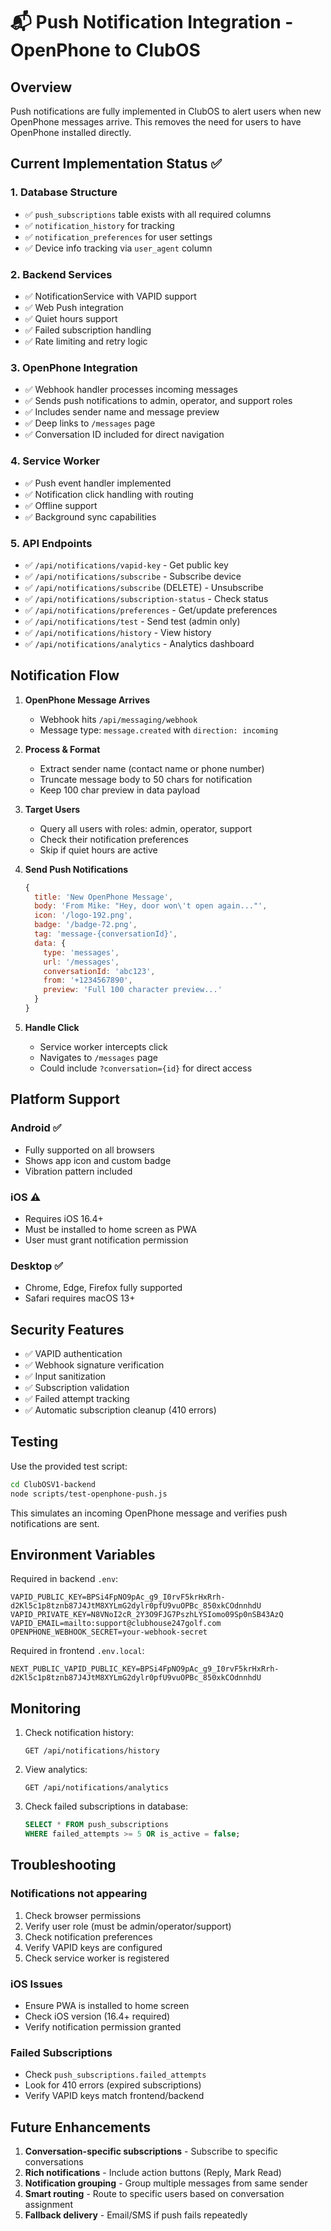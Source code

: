 # 📬 Push Notification Integration - OpenPhone to ClubOS

## Overview
Push notifications are fully implemented in ClubOS to alert users when new OpenPhone messages arrive. This removes the need for users to have OpenPhone installed directly.

## Current Implementation Status ✅

### 1. Database Structure
- ✅ `push_subscriptions` table exists with all required columns
- ✅ `notification_history` for tracking
- ✅ `notification_preferences` for user settings
- ✅ Device info tracking via `user_agent` column

### 2. Backend Services
- ✅ NotificationService with VAPID support
- ✅ Web Push integration
- ✅ Quiet hours support
- ✅ Failed subscription handling
- ✅ Rate limiting and retry logic

### 3. OpenPhone Integration
- ✅ Webhook handler processes incoming messages
- ✅ Sends push notifications to admin, operator, and support roles
- ✅ Includes sender name and message preview
- ✅ Deep links to `/messages` page
- ✅ Conversation ID included for direct navigation

### 4. Service Worker
- ✅ Push event handler implemented
- ✅ Notification click handling with routing
- ✅ Offline support
- ✅ Background sync capabilities

### 5. API Endpoints
- ✅ `/api/notifications/vapid-key` - Get public key
- ✅ `/api/notifications/subscribe` - Subscribe device
- ✅ `/api/notifications/subscribe` (DELETE) - Unsubscribe
- ✅ `/api/notifications/subscription-status` - Check status
- ✅ `/api/notifications/preferences` - Get/update preferences
- ✅ `/api/notifications/test` - Send test (admin only)
- ✅ `/api/notifications/history` - View history
- ✅ `/api/notifications/analytics` - Analytics dashboard

## Notification Flow

1. **OpenPhone Message Arrives**
   - Webhook hits `/api/messaging/webhook`
   - Message type: `message.created` with `direction: incoming`

2. **Process & Format**
   - Extract sender name (contact name or phone number)
   - Truncate message body to 50 chars for notification
   - Keep 100 char preview in data payload

3. **Target Users**
   - Query all users with roles: admin, operator, support
   - Check their notification preferences
   - Skip if quiet hours are active

4. **Send Push Notifications**
   ```javascript
   {
     title: 'New OpenPhone Message',
     body: 'From Mike: "Hey, door won\'t open again..."',
     icon: '/logo-192.png',
     badge: '/badge-72.png',
     tag: 'message-{conversationId}',
     data: {
       type: 'messages',
       url: '/messages',
       conversationId: 'abc123',
       from: '+1234567890',
       preview: 'Full 100 character preview...'
     }
   }
   ```

5. **Handle Click**
   - Service worker intercepts click
   - Navigates to `/messages` page
   - Could include `?conversation={id}` for direct access

## Platform Support

### Android ✅
- Fully supported on all browsers
- Shows app icon and custom badge
- Vibration pattern included

### iOS ⚠️
- Requires iOS 16.4+
- Must be installed to home screen as PWA
- User must grant notification permission

### Desktop ✅
- Chrome, Edge, Firefox fully supported
- Safari requires macOS 13+

## Security Features

- ✅ VAPID authentication
- ✅ Webhook signature verification
- ✅ Input sanitization
- ✅ Subscription validation
- ✅ Failed attempt tracking
- ✅ Automatic subscription cleanup (410 errors)

## Testing

Use the provided test script:
```bash
cd ClubOSV1-backend
node scripts/test-openphone-push.js
```

This simulates an incoming OpenPhone message and verifies push notifications are sent.

## Environment Variables

Required in backend `.env`:
```
VAPID_PUBLIC_KEY=BPSi4FpNO9pAc_g9_I0rvF5krHxRrh-d2Kl5c1p8tznb87J4JtM8XYLmG2dylr0pfU9vuOPBc_850xkCOdnnhdU
VAPID_PRIVATE_KEY=N8VNoI2cR_2Y3O9FJG7PszhLYSIomo09Sp0nSB43AzQ
VAPID_EMAIL=mailto:support@clubhouse247golf.com
OPENPHONE_WEBHOOK_SECRET=your-webhook-secret
```

Required in frontend `.env.local`:
```
NEXT_PUBLIC_VAPID_PUBLIC_KEY=BPSi4FpNO9pAc_g9_I0rvF5krHxRrh-d2Kl5c1p8tznb87J4JtM8XYLmG2dylr0pfU9vuOPBc_850xkCOdnnhdU
```

## Monitoring

1. Check notification history:
   ```
   GET /api/notifications/history
   ```

2. View analytics:
   ```
   GET /api/notifications/analytics
   ```

3. Check failed subscriptions in database:
   ```sql
   SELECT * FROM push_subscriptions 
   WHERE failed_attempts >= 5 OR is_active = false;
   ```

## Troubleshooting

### Notifications not appearing
1. Check browser permissions
2. Verify user role (must be admin/operator/support)
3. Check notification preferences
4. Verify VAPID keys are configured
5. Check service worker is registered

### iOS Issues
- Ensure PWA is installed to home screen
- Check iOS version (16.4+ required)
- Verify notification permission granted

### Failed Subscriptions
- Check `push_subscriptions.failed_attempts`
- Look for 410 errors (expired subscriptions)
- Verify VAPID keys match frontend/backend

## Future Enhancements

1. **Conversation-specific subscriptions** - Subscribe to specific conversations
2. **Rich notifications** - Include action buttons (Reply, Mark Read)
3. **Notification grouping** - Group multiple messages from same sender
4. **Smart routing** - Route to specific users based on conversation assignment
5. **Fallback delivery** - Email/SMS if push fails repeatedly